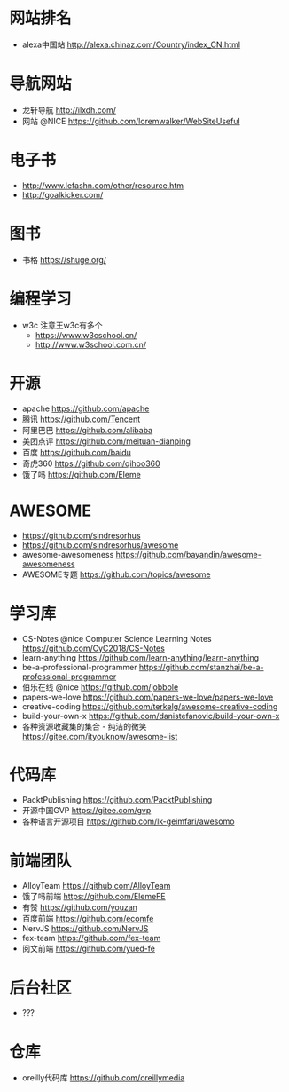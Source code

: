 # 网站排名

- alexa中国站 http://alexa.chinaz.com/Country/index_CN.html

# 导航网站

- 龙轩导航 <http://ilxdh.com/>
- 网站 @NICE https://github.com/loremwalker/WebSiteUseful

# 电子书

- <http://www.lefashn.com/other/resource.htm>
- <http://goalkicker.com/>

# 图书

- 书格 <https://shuge.org/>

# 编程学习

- w3c 注意王w3c有多个
    - https://www.w3cschool.cn/ 
    - http://www.w3school.com.cn/
    
# 开源

- apache https://github.com/apache
- 腾讯 <https://github.com/Tencent>
- 阿里巴巴 <https://github.com/alibaba>
- 美团点评 <https://github.com/meituan-dianping>
- 百度 <https://github.com/baidu>
- 奇虎360 <https://github.com/qihoo360>
- 饿了吗 https://github.com/Eleme

# AWESOME

- https://github.com/sindresorhus
- <https://github.com/sindresorhus/awesome>
- awesome-awesomeness https://github.com/bayandin/awesome-awesomeness
- AWESOME专题 <https://github.com/topics/awesome>

# 学习库

- CS-Notes @nice Computer Science Learning Notes https://github.com/CyC2018/CS-Notes
- learn-anything https://github.com/learn-anything/learn-anything
- be-a-professional-programmer <https://github.com/stanzhai/be-a-professional-programmer>
- 伯乐在线 @nice <https://github.com/jobbole>
- papers-we-love <https://github.com/papers-we-love/papers-we-love>
- creative-coding <https://github.com/terkelg/awesome-creative-coding>
- build-your-own-x https://github.com/danistefanovic/build-your-own-x
- 各种资源收藏集的集合 - 纯洁的微笑 <https://gitee.com/ityouknow/awesome-list>

# 代码库

- PacktPublishing <https://github.com/PacktPublishing>
- 开源中国GVP <https://gitee.com/gvp>
- 各种语言开源项目 <https://github.com/lk-geimfari/awesomo>

# 前端团队

- AlloyTeam https://github.com/AlloyTeam
- 饿了吗前端 https://github.com/ElemeFE
- 有赞 https://github.com/youzan
- 百度前端 <https://github.com/ecomfe>
- NervJS https://github.com/NervJS
- fex-team https://github.com/fex-team
- 阅文前端 https://github.com/yued-fe

# 后台社区

- ???

# 仓库

- oreilly代码库 https://github.com/oreillymedia